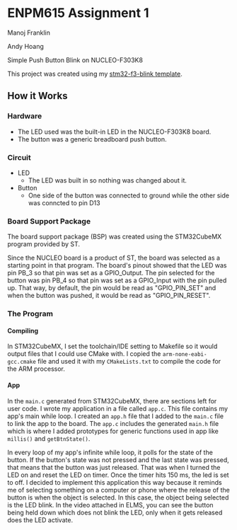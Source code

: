 # ENPM615 Assignment 1
Manoj Franklin

Andy Hoang

Simple Push Button Blink on NUCLEO-F303K8

This project was created using my [stm32-f3-blink template](https://github.com/PhnxDrgn/stm32-f3-blink).

## How it Works
### Hardware
- The LED used was the built-in LED in the NUCLEO-F303K8 board.
- The button was a generic breadboard push button.

### Circuit
- LED
    - The LED was built in so nothing was changed about it.
- Button
    - One side of the button was connected to ground while the other side was conncted to pin D13

### Board Support Package
The board support package (BSP) was created using the STM32CubeMX program provided by ST.

Since the NUCLEO board is a product of ST, the board was selected as a starting point in that program. The board's pinout showed that the LED was pin PB_3 so that pin was set as a GPIO_Output. The pin selected for the button was pin PB_4 so that pin was set as a GPIO_Input with the pin pulled up. That way, by default, the pin would be read as "GPIO_PIN_SET" and when the button was pushed, it would be read as "GPIO_PIN_RESET".

### The Program
#### Compiling
In STM32CubeMX, I set the toolchain/IDE setting to Makefile so it would output files that I could use CMake with. I copied the `arm-none-eabi-gcc.cmake` file and used it with my `CMakeLists.txt` to compile the code for the ARM processor.

#### App
In the `main.c` generated from STM32CubeMX, there are sections left for user code. I wrote my application in a file called `app.c`. This file contains my app's main while loop. I created an `app.h` file that I added to the `main.c` file to link the app to the board. The `app.c` includes the generated `main.h` file which is where I added prototypes for generic functions used in app like `millis()` and `getBtnState()`.

In every loop of my app's infinite while loop, it polls for the state of the button. If the button's state was not pressed and the last state was pressed, that means that the button was just released. That was when I turned the LED on and reset the LED on timer. Once the timer hits 150 ms, the led is set to off. I decided to implement this application this way because it reminds me of selecting something on a computer or phone where the release of the button is when the object is selected. In this case, the object being selected is the LED blink. In the video attached in ELMS, you can see the button being held down which does not blink the LED, only when it gets released does the LED activate.
